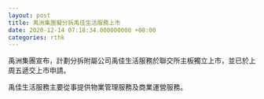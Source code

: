 ```yaml
---
layout: post
title: 禹洲集團擬分拆禹佳生活服務上市
date: 2020-12-14 07:18:34.000000000 +08:00
categories: rthk
---
```


禹洲集團宣布，計劃分拆附屬公司禹佳生活服務於聯交所主板獨立上市，並已於上周五遞交上市申請。

禹佳生活服務主要從事提供物業管理服務及商業運營服務。
